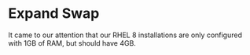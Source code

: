 # Expand Swap

It came to our attention that our RHEL 8 installations are only configured with
1GB of RAM, but should have 4GB.
